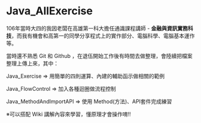 
# Java_AllExercise

106年當時大四的我因老闆在高雄第一科大擔任通識課程講師 - **金融與資訊實務科技**，而我有機會和高第一的同學分享程式上的實作部分、電腦科學、電腦基本運作等。  
  
當時還不熟悉 Git 和 Github ，在退伍開始工作後有時間去做整理，會陸續把檔案整理上傳上來，其中：

Java_Exercise => 用簡單的四則運算、內建的輔助函示做相關的範例

Java_FlowControl => 加入各種迴圈做流程控制

Java_MethodAndImportAPI => 使用 Method(方法)、API套件完成練習

※可以搭配 Wiki 講解內容來學習，懂原理才會操作唷!!